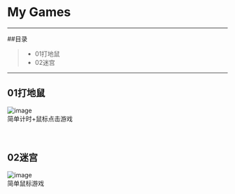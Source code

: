 # My Games
------
##目录
> * 01打地鼠
> * 02迷宫

------

## 01打地鼠
![image](https://github.com/luguanxing/My-Games/blob/master/01-%E6%89%93%E5%9C%B0%E9%BC%A0/pictures/picture.gif?raw=true)<br>
简单计时+鼠标点击游戏
<br><br><br>
## 02迷宫
![image](https://github.com/luguanxing/My-Games/raw/master/02-%E8%BF%B7%E5%AE%AB/pictures/maze.gif?raw=true)<br>
简单鼠标游戏
